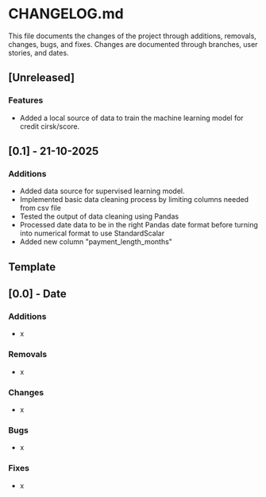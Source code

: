 # CHANGELOG.md

This file documents the changes of the project through additions, removals, changes, bugs, and fixes. Changes are documented through branches, user stories, and dates.

## [Unreleased]

### Features

- Added a local source of data to train the machine learning model for credit cirsk/score.

## [0.1] - 21-10-2025

### Additions

- Added data source for supervised learning model.
- Implemented basic data cleaning process by limiting columns needed from csv file 
- Tested the output of data cleaning using Pandas
- Processed date data to be in the right Pandas date format before turning into numerical format to use StandardScalar 
- Added new column "payment_length_months"


## Template
## [0.0] - Date

### Additions

- x

### Removals

- x

### Changes

- x

### Bugs

- x

### Fixes

- x
